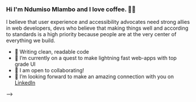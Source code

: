 ### Hi I'm Ndumiso Mlambo and I love coffee. 👋🏼

I believe that user experience and accessibility advocates need strong allies in web developers, devs who believe that making things well and according to standards is a high priority because people are at the very center of everything we build.

- 🔭 Writing clean, readable code
- 🌱 I’m currently on a quest to make lightning fast web-apps with top grade UI
- 👯 I am open to collaborating!
- 🤝 I’m looking forward to make an amazing connection with you on <a href="https://www.linkedin.com/in/ndumiso-mlambo-a7a93423/" rel="nofollow">LinkedIn</a>

-->
